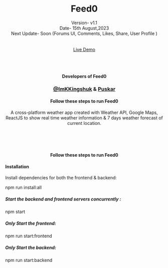<h1 align="center">Feed0</h1>
<p align="center">Version- v1.1 <br>Date- 15th August,2023 <br>Next Update- Soon (Forums UI, Comments, Likes, Share, User Profile ) <br><br><br>
<a href="https://feed0.netlify.app">Live Demo</a></p>

<br>
<br>

<h4 align="center">Developers of Feed0</h4>
<h3 align="center"><a href="https://github.com/ImKKingshuk">@ImKKingshuk</a> &
<a href="https://github.com/Puskar-Roy">Puskar</a></h3>

<h4 align="center">Follow these steps to run Feed0</h4>

<p align="center">A cross-platform weather app created with Weather API, Google Maps, ReactJS to show real time weather information & 7 days weather forecast of current location.</p>

<br><br><br>

<h4 align="center">Follow these steps to run Feed0</h4>

#### Installation

Install dependencies for both the frontend & backend:

npm run install:all

##### Start the backend and frontend servers concurrently :

npm start

##### Only Start the frontend:

npm run start:frontend

##### Only Start the backend:

npm run start:backend
